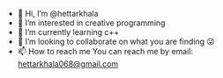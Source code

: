 - 👋 Hi, I’m @hettarkhala
- 👀 I’m interested in creative programming
- 🌱 I’m currently learning c++
- 💞️ I’m looking to collaborate on what you are finding 😜
- 📫 How to reach me 
You can reach me by email: hettarkhala068@gmail.com

<!---
hettarkhala/hettarkhala is a ✨ special ✨ repository because its `README.md` (this file) appears on your GitHub profile.
You can click the Preview link to take a look at your changes.
--->
